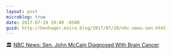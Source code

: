 ```yaml
---
layout: post
microblog: true
date: 2017-07-19 19:49 -0500
guid: http://benhager.micro.blog/2017/07/20/nbc-news-sen.html
---
```

🏛 [NBC News: Sen. John McCain Diagnosed With Brain Cancer](http://nbcnews.to/2uKLcxe)
